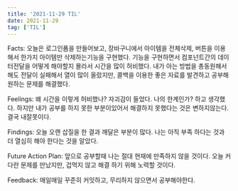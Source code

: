 ```yaml
---
title: '2021-11-29 TIL'
date: 2021-11-29
tag: ['TIL']
---
```


Facts: 오늘은 로그인폼을 만들어보고, 장바구니에서 아이템을 전체삭제, 버튼을 이용해서 한가지 아이템만 삭제하는기능을 구현했다. 기능을 구현하면서 컴포넌트간의 데이터전달을 어떻게 해야할지 몰라서 시간을 많이 허비했다. 내가 아는 방법을 총동원해서 해도 전달이 실패해서 열이 많이 올랐지만, 콜백을 이용한 좋은 자료를 발견하고 공부해 원하는 문제를 해결했다.

Feelings: 왜 시간을 이렇게 허비했나? 자괴감이 들었다. 나의 한계인가? 하고 생각했다. 하지만 내가 공부를 하지 못한 부분이있어서 해결하지 못했다는 것은 변하지않는다. 결국 내잘못이다.

Findings: 오늘 오랜 삽질을 한 결과 깨달은 부분이 많다. 나는 아직 부족 하다는 것과 더 열심히 해야 한다는 것을 알았다.

Future Action Plan: 앞으로 공부할때 나는 절대 현재에 만족하지 않을 것이다. 오늘 커다란 문제를 만났지만, 겁먹지 않고 해결 하기 위해 노력할 것이다.

Feedback: 매일매일 꾸준히 커밋하고, 무리하지 않으면서 공부해야한다.
